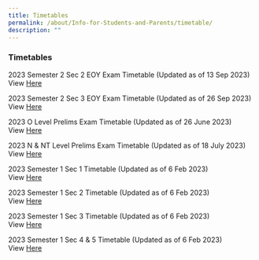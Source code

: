 ```yaml
---
title: Timetables
permalink: /about/Info-for-Students-and-Parents/timetable/
description: ""
---
```

### **Timetables**

2023 Semester 2 Sec 2 EOY Exam Timetable (Updated as of 13 Sep 2023)<br> View
[Here](https://drive.google.com/file/d/1yYoxlrzVh-P7VhK6j6lLcrWHUCSwjDJ1/view?usp=drive_link)

2023 Semester 2 Sec 3 EOY Exam Timetable (Updated as of 26 Sep 2023)<br> View
[Here](https://drive.google.com/file/d/1VKF0cT_BIWsq3leCvgvvhqBojLWlPhSM/view?usp=drive_link)


2023 O Level Prelims Exam Timetable (Updated as of 26 June 2023) <br> View [Here](https://drive.google.com/file/d/1XC2bo7gvAoDK7XEuozBlMG1qnWWLsU-P/view?usp=drive_link)

2023 N &amp; NT Level Prelims Exam Timetable (Updated as of 18 July 2023) <br> View [Here](https://drive.google.com/file/d/1du4tVn4eefmt4r6NfvH-LagosjMiYBP8/view?usp=drive_link)


2023 Semester 1 Sec 1 Timetable (Updated as of 6 Feb 2023) <br>
View [Here](https://drive.google.com/file/d/1iUBIEpJEhHHrYa9ifGx7h3nGS9vyGUu3/view?usp=share_link)

2023 Semester 1 Sec 2 Timetable (Updated as of 6 Feb 2023)<br>
View [Here](https://drive.google.com/file/d/1rG7bbgejdQDkj6CnDOiXqZaK1zMXHqfv/view?usp=share_link)

2023 Semester 1 Sec 3 Timetable (Updated as of 6 Feb 2023)<br>
View [Here](https://drive.google.com/file/d/1VdGIE6xiznFIq1EhGgbQui5AzkZlIEwD/view?usp=share_link)

2023 Semester 1 Sec 4 &amp; 5 Timetable (Updated as of 6 Feb 2023) <br>
View [Here](https://drive.google.com/file/d/1w3997Ehp2JFpVw65RDNe2hM6_xsbE7a_/view?usp=sharing)